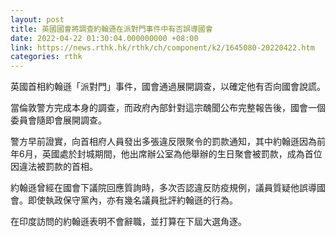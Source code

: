 ```yaml
---
layout: post
title: 英國國會將調查約翰遜在派對門事件中有否誤導國會
date: 2022-04-22 01:30:04.000000000 +08:00
link: https://news.rthk.hk/rthk/ch/component/k2/1645080-20220422.htm
categories: rthk
---
```


英國首相約翰遜「派對門」事件，國會通過展開調查，以確定他有否向國會說謊。

當倫敦警方完成本身的調查，而政府內部針對這宗醜聞公布完整報告後，國會一個委員會隨即會展開調查。

警方早前證實，向首相府人員發出多張違反限聚令的罰款通知，其中約翰遜因為前年6月，英國處於封城期間，他出席辦公室為他舉辦的生日聚會被罰款，成為首位因違法被罰款的首相。

約翰遜曾經在國會下議院回應質詢時，多次否認違反防疫規例，議員質疑他誤導國會。即使執政保守黨內，亦有幾名議員批評約翰遜的行為。

在印度訪問的約翰遜表明不會辭職，並打算在下屆大選角逐。
